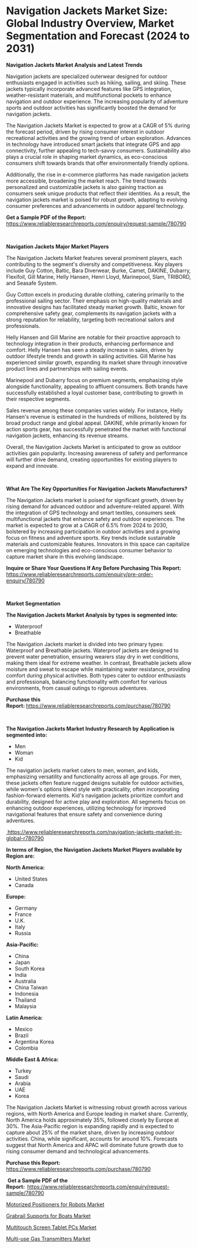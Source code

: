 <p><h1>Navigation Jackets Market Size: Global Industry Overview, Market Segmentation and Forecast (2024 to 2031)</h1></p><p><strong>Navigation Jackets Market Analysis and Latest Trends</strong></p>
<p><p>Navigation jackets are specialized outerwear designed for outdoor enthusiasts engaged in activities such as hiking, sailing, and skiing. These jackets typically incorporate advanced features like GPS integration, weather-resistant materials, and multifunctional pockets to enhance navigation and outdoor experience. The increasing popularity of adventure sports and outdoor activities has significantly boosted the demand for navigation jackets.</p><p>The Navigation Jackets Market is expected to grow at a CAGR of 5% during the forecast period, driven by rising consumer interest in outdoor recreational activities and the growing trend of urban exploration. Advances in technology have introduced smart jackets that integrate GPS and app connectivity, further appealing to tech-savvy consumers. Sustainability also plays a crucial role in shaping market dynamics, as eco-conscious consumers shift towards brands that offer environmentally friendly options.</p><p>Additionally, the rise in e-commerce platforms has made navigation jackets more accessible, broadening the market reach. The trend towards personalized and customizable jackets is also gaining traction as consumers seek unique products that reflect their identities. As a result, the navigation jackets market is poised for robust growth, adapting to evolving consumer preferences and advancements in outdoor apparel technology.</p></p>
<p><strong>Get a Sample PDF of the Report:&nbsp;</strong> <a href="https://www.reliableresearchreports.com/enquiry/request-sample/780790?utm_campaign=24&utm_medium=2&utm_source=Github&utm_content=ia&utm_term=30122024&utm_id=navigation-jackets">https://www.reliableresearchreports.com/enquiry/request-sample/780790</a></p>
<p>&nbsp;</p>
<p><strong>Navigation Jackets Major Market Players</strong></p>
<p><p>The Navigation Jackets Market features several prominent players, each contributing to the segment's diversity and competitiveness. Key players include Guy Cotton, Baltic, Bara Diverwear, Burke, Camet, DAKINE, Dubarry, Flexifoil, Gill Marine, Helly Hansen, Henri Lloyd, Marinepool, Slam, TRIBORD, and Seasafe System.</p><p>Guy Cotton excels in producing durable clothing, catering primarily to the professional sailing sector. Their emphasis on high-quality materials and innovative designs has facilitated steady market growth. Baltic, known for comprehensive safety gear, complements its navigation jackets with a strong reputation for reliability, targeting both recreational sailors and professionals.</p><p>Helly Hansen and Gill Marine are notable for their proactive approach to technology integration in their products, enhancing performance and comfort. Helly Hansen has seen a steady increase in sales, driven by outdoor lifestyle trends and growth in sailing activities. Gill Marine has experienced similar growth, expanding its market share through innovative product lines and partnerships with sailing events.</p><p>Marinepool and Dubarry focus on premium segments, emphasizing style alongside functionality, appealing to affluent consumers. Both brands have successfully established a loyal customer base, contributing to growth in their respective segments.</p><p>Sales revenue among these companies varies widely. For instance, Helly Hansen's revenue is estimated in the hundreds of millions, bolstered by its broad product range and global appeal. DAKINE, while primarily known for action sports gear, has successfully penetrated the market with functional navigation jackets, enhancing its revenue streams.</p><p>Overall, the Navigation Jackets Market is anticipated to grow as outdoor activities gain popularity. Increasing awareness of safety and performance will further drive demand, creating opportunities for existing players to expand and innovate.</p></p>
<p>&nbsp;</p>
<p><strong>What Are The Key Opportunities For Navigation Jackets Manufacturers?</strong></p>
<p><p>The Navigation Jackets market is poised for significant growth, driven by rising demand for advanced outdoor and adventure-related apparel. With the integration of GPS technology and smart textiles, consumers seek multifunctional jackets that enhance safety and outdoor experiences. The market is expected to grow at a CAGR of 6.5% from 2024 to 2030, bolstered by increasing participation in outdoor activities and a growing focus on fitness and adventure sports. Key trends include sustainable materials and customizable features. Innovators in this space can capitalize on emerging technologies and eco-conscious consumer behavior to capture market share in this evolving landscape.</p></p>
<p><strong>Inquire or Share Your Questions If Any Before Purchasing This Report:</strong> <a href="https://www.reliableresearchreports.com/enquiry/pre-order-enquiry/780790?utm_campaign=24&utm_medium=2&utm_source=Github&utm_content=ia&utm_term=30122024&utm_id=navigation-jackets">https://www.reliableresearchreports.com/enquiry/pre-order-enquiry/780790</a></p>
<p>&nbsp;</p>
<p><strong>Market Segmentation</strong></p>
<p><strong>The Navigation Jackets Market Analysis by types is segmented into:</strong></p>
<p><ul><li>Waterproof</li><li>Breathable</li></ul></p>
<p><p>The Navigation Jackets market is divided into two primary types: Waterproof and Breathable jackets. Waterproof jackets are designed to prevent water penetration, ensuring wearers stay dry in wet conditions, making them ideal for extreme weather. In contrast, Breathable jackets allow moisture and sweat to escape while maintaining water resistance, providing comfort during physical activities. Both types cater to outdoor enthusiasts and professionals, balancing functionality with comfort for various environments, from casual outings to rigorous adventures.</p></p>
<p><strong>Purchase this Report:&nbsp;</strong><a href="https://www.reliableresearchreports.com/purchase/780790?utm_campaign=24&utm_medium=2&utm_source=Github&utm_content=ia&utm_term=30122024&utm_id=navigation-jackets">https://www.reliableresearchreports.com/purchase/780790</a></p>
<p>&nbsp;</p>
<p><strong>The Navigation Jackets Market Industry Research by Application is segmented into:</strong></p>
<p><ul><li>Men</li><li>Woman</li><li>Kid</li></ul></p>
<p><p>The navigation jackets market caters to men, women, and kids, emphasizing versatility and functionality across all age groups. For men, these jackets often feature rugged designs suitable for outdoor activities, while women's options blend style with practicality, often incorporating fashion-forward elements. Kid's navigation jackets prioritize comfort and durability, designed for active play and exploration. All segments focus on enhancing outdoor experiences, utilizing technology for improved navigational features that ensure safety and convenience during adventures.</p></p>
<p><a href="https://www.reliableresearchreports.com/navigation-jackets-market-in-global-r780790?utm_campaign=24&utm_medium=2&utm_source=Github&utm_content=ia&utm_term=30122024&utm_id=navigation-jackets">&nbsp;https://www.reliableresearchreports.com/navigation-jackets-market-in-global-r780790</a></p>
<p><strong>In terms of Region, the Navigation Jackets Market Players available by Region are:</strong></p>
<p>
    <p> <strong> North America: </strong>
        <ul>
            <li>United States</li>
            <li>Canada</li>
        </ul>
        </p> 
    <p> <strong> Europe: </strong>
        <ul>
            <li>Germany</li>
            <li>France</li>
            <li>U.K.</li>
            <li>Italy</li>
            <li>Russia</li>
        </ul>
        </p> 
    <p> <strong> Asia-Pacific: </strong>
        <ul>
            <li>China</li>
            <li>Japan</li>
            <li>South Korea</li>
            <li>India</li>
            <li>Australia</li>
            <li>China Taiwan</li>
            <li>Indonesia</li>
            <li>Thailand</li>
            <li>Malaysia</li>
        </ul>
        </p> 
    <p> <strong> Latin America: </strong>
        <ul>
            <li>Mexico</li>
            <li>Brazil</li>
            <li>Argentina Korea</li>
            <li>Colombia</li>
        </ul>
        </p> 
    <p> <strong> Middle East & Africa: </strong>
        <ul>
            <li>Turkey</li>
            <li>Saudi</li>
            <li>Arabia</li>
            <li>UAE</li>
            <li>Korea</li>
        </ul>
    </p>
    </p>
<p><p>The Navigation Jackets Market is witnessing robust growth across various regions, with North America and Europe leading in market share. Currently, North America holds approximately 35%, followed closely by Europe at 30%. The Asia-Pacific region is expanding rapidly and is expected to capture about 25% of the market share, driven by increasing outdoor activities. China, while significant, accounts for around 10%. Forecasts suggest that North America and APAC will dominate future growth due to rising consumer demand and technological advancements.</p></p>
<p><strong>Purchase this Report: </strong><a href="https://www.reliableresearchreports.com/purchase/780790?utm_campaign=24&utm_medium=2&utm_source=Github&utm_content=ia&utm_term=30122024&utm_id=navigation-jackets">https://www.reliableresearchreports.com/purchase/780790</a></p>
<p>&nbsp;<strong>Get a Sample PDF of the Report:&nbsp;&nbsp;</strong><a href="https://www.reliableresearchreports.com/enquiry/request-sample/780790?utm_campaign=24&utm_medium=2&utm_source=Github&utm_content=ia&utm_term=30122024&utm_id=navigation-jackets">https://www.reliableresearchreports.com/enquiry/request-sample/780790</a></p>
<p><strong></strong></p>
<p><p><a href="https://github.com/santosh758595/Market-Research-Report-List-6/blob/main/motorized-positioners-for-robots-market.md?utm_campaign=24&utm_medium=2&utm_source=Github&utm_content=ia&utm_term=30122024&utm_id=navigation-jackets">Motorized Positioners for Robots Market</a></p><p><a href="https://github.com/delindacallegari68/Market-Research-Report-List-1/blob/main/grabrail-supports-for-boats-market.md?utm_campaign=24&utm_medium=2&utm_source=Github&utm_content=ia&utm_term=30122024&utm_id=navigation-jackets">Grabrail Supports for Boats Market</a></p><p><a href="https://github.com/steidmindy199393/Market-Research-Report-List-1/blob/main/multitouch-screen-tablet-pcs-market.md?utm_campaign=24&utm_medium=2&utm_source=Github&utm_content=ia&utm_term=30122024&utm_id=navigation-jackets">Multitouch Screen Tablet PCs Market</a></p><p><a href="https://github.com/klindsey95/Market-Research-Report-List-1/blob/main/multi-use-gas-transmitters-market.md?utm_campaign=24&utm_medium=2&utm_source=Github&utm_content=ia&utm_term=30122024&utm_id=navigation-jackets">Multi-use Gas Transmitters Market</a></p></p>